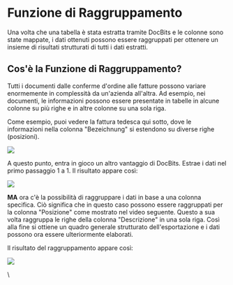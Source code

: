 # Funzione di Raggruppamento

Una volta che una tabella è stata estratta tramite DocBits e le colonne sono state mappate, i dati ottenuti possono essere raggruppati per ottenere un insieme di risultati strutturati di tutti i dati estratti.

## Cos'è la Funzione di Raggruppamento?

Tutti i documenti dalle conferme d'ordine alle fatture possono variare enormemente in complessità da un'azienda all'altra. Ad esempio, nei documenti, le informazioni possono essere presentate in tabelle in alcune colonne su più righe e in altre colonne su una sola riga.

Come esempio, puoi vedere la fattura tedesca qui sotto, dove le informazioni nella colonna "Bezeichnung" si estendono su diverse righe (posizioni).

![](https://lh7-us.googleusercontent.com/Vino2M4Esor3IRHGqBd5Brx7\_lKPIwEOlRYBHzMXw4WoacFNW39hbWuwoUNGocubx4Bh9\_BvUBqZSWA4U\_NmU8FBw4Q1\_AiTASgMx-2MLKvsHLJY057oqyks0fQ5b7mI577JTX5rBKdEG90O9F5TcoU)

A questo punto, entra in gioco un altro vantaggio di DocBits. Estrae i dati nel primo passaggio 1 a 1. Il risultato appare così:

![](https://lh7-us.googleusercontent.com/UX5OdkW59HPVROnNzSeZbDw4NYTPbfayDLIXBQi0pwHzUEJ1B5t7I9uKBNc0dmOB3Cile8Xv6AdgVXuUd0aMbQFGWagBCEetw8P-N4zgG\_cGTjWHhpDtGQZg27UZKdCDJ5FeEDJgFAYtTB8kZrMSdho)

**MA** ora c'è la possibilità di raggruppare i dati in base a una colonna specifica. Ciò significa che in questo caso possono essere raggruppati per la colonna "Posizione" come mostrato nel video seguente. Questo a sua volta raggruppa le righe della colonna "Descrizione" in una sola riga. Così alla fine si ottiene un quadro generale strutturato dell'esportazione e i dati possono ora essere ulteriormente elaborati.

Il risultato del raggruppamento appare così:

![](https://lh7-us.googleusercontent.com/PxA6h2udUuYd1YmHV97t-bzfZzipFpdA5t8gjpGXWx9sA-I4tW3tYwD28icv88UEmitz0EAaWuGkU5ZwqAjcQnoOkmg9u1AcBJW3nITU6eFa0foHB-AQPb0qv0AWaaEwM6WvwaEcAODEUzKtvRZOMN0)

\
